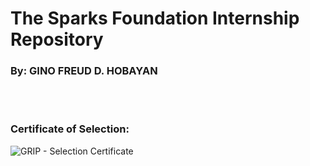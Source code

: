 # The Sparks Foundation Internship Repository

### By: GINO FREUD D. HOBAYAN  

<br><br>

### Certificate of Selection:
![GRIP - Selection Certificate](https://github.com/Gino-Freud-Hobayan/The-Sparks-Foundation_Internship/assets/117270964/500a30a9-9f48-4a31-abbd-a9f4690addf1)












